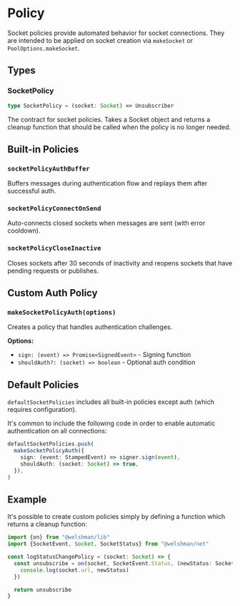 # Policy

Socket policies provide automated behavior for socket connections. They are intended to be applied on socket creation via `makeSocket` or `PoolOptions.makeSocket`.

## Types

### SocketPolicy
```typescript
type SocketPolicy = (socket: Socket) => Unsubscriber
```

The contract for socket policies. Takes a Socket object and returns a cleanup function that should be called when the policy is no longer needed.

## Built-in Policies

### `socketPolicyAuthBuffer`

Buffers messages during authentication flow and replays them after successful auth.

### `socketPolicyConnectOnSend`

Auto-connects closed sockets when messages are sent (with error cooldown).

### `socketPolicyCloseInactive`

Closes sockets after 30 seconds of inactivity and reopens sockets that have pending requests or publishes.

## Custom Auth Policy

### `makeSocketPolicyAuth(options)`

Creates a policy that handles authentication challenges.

**Options:**
- `sign: (event) => Promise<SignedEvent>` - Signing function
- `shouldAuth?: (socket) => boolean` - Optional auth condition

## Default Policies

`defaultSocketPolicies` includes all built-in policies except auth (which requires configuration).

It's common to include the following code in order to enable automatic authentication on all connections:

```typescript
defaultSocketPolicies.push(
  makeSocketPolicyAuth({
    sign: (event: StampedEvent) => signer.sign(event),
    shouldAuth: (socket: Socket) => true,
  }),
)
```

## Example

It's possible to create custom policies simply by defining a function which returns a cleanup function:

```typescript
import {on} from "@welshman/lib"
import {SocketEvent, Socket, SocketStatus} from "@welshman/net"

const logStatusChangePolicy = (socket: Socket) => {
  const unsubscribe = on(socket, SocketEvent.Status, (newStatus: SocketStatus) => {
    console.log(socket.url, newStatus)
  })

  return unsubscribe
}
```
